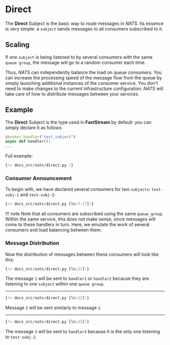 # Direct

The **Direct** Subject is the basic way to route messages in *NATS*. Its essence is very simple:
a `subject` sends messages to all consumers subscribed to it.

## Scaling

If one `subject` is being listened to by several consumers with the same `queue group`, the message will go to a random consumer each time.

Thus, *NATS* can independently balance the load on queue consumers. You can increase the processing speed of the message flow from the queue by simply launching additional instances of the consumer service. You don't need to make changes to the current infrastructure configuration: *NATS* will take care of how to distribute messages between your services.

## Example

The **Direct** Subject is the type used in **FastStream** by default: you can simply declare it as follows

```python
@broker.handler("test_subject")
async def handler():
...
```

Full example:

```python linenums="1"
{!> docs_src/nats/direct.py !}
```

### Consumer Announcement

To begin with, we have declared several consumers for two `subjects`: `test-subj-1` and `test-subj-2`:

```python linenums="7" hl_lines="1 5 9"
{!> docs_src/nats/direct.py [ln:7-17]!}
```

!!! note
    Note that all consumers are subscribed using the same `queue_group`. Within the same service, this does not make sense, since messages will come to these handlers in turn.
    Here, we emulate the work of several consumers and load balancing between them.

### Message Distribution

Now the distribution of messages between these consumers will look like this:

```python
{!> docs_src/nats/direct.py [ln:21]!}
```

The message `1` will be sent to `handler1` or `handler2` because they are listening to one `subject` within one `queue group`.

---

```python
{!> docs_src/nats/direct.py [ln:22]!}
```

Message `2` will be sent similarly to message `1`.

---

```python
{!> docs_src/nats/direct.py [ln:23]!}
```

The message `3` will be sent to `handler3` because it is the only one listening to `test-subj-2`.
